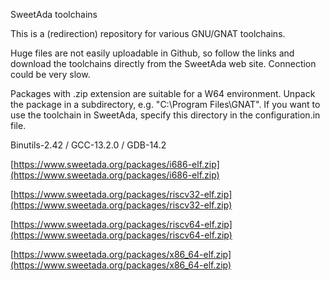 
SweetAda toolchains

This is a (redirection) repository for various GNU/GNAT toolchains.

Huge files are not easily uploadable in Github, so follow the links and
download the toolchains directly from the SweetAda web site. Connection
could be very slow.

Packages with .zip extension are suitable for a W64 environment. Unpack the
package in a subdirectory, e.g. "C:\Program Files\GNAT". If you want to use
the toolchain in SweetAda, specify this directory in the configuration.in
file.

Binutils-2.42 / GCC-13.2.0 / GDB-14.2

[https://www.sweetada.org/packages/i686-elf.zip](https://www.sweetada.org/packages/i686-elf.zip)

[https://www.sweetada.org/packages/riscv32-elf.zip](https://www.sweetada.org/packages/riscv32-elf.zip)

[https://www.sweetada.org/packages/riscv64-elf.zip](https://www.sweetada.org/packages/riscv64-elf.zip)

[https://www.sweetada.org/packages/x86_64-elf.zip](https://www.sweetada.org/packages/x86_64-elf.zip)

